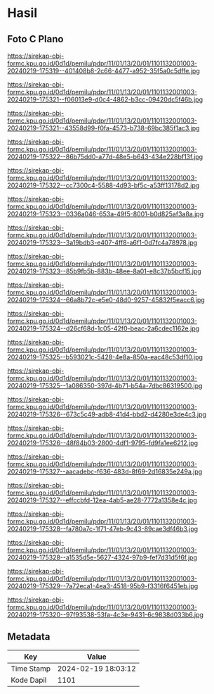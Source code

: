 # Hasil

## Foto C Plano

https://sirekap-obj-formc.kpu.go.id/0d1d/pemilu/pdpr/11/01/13/20/01/1101132001003-20240219-175319--401408b8-2c66-4477-a952-35f5a0c5dffe.jpg

https://sirekap-obj-formc.kpu.go.id/0d1d/pemilu/pdpr/11/01/13/20/01/1101132001003-20240219-175321--f06013e9-d0c4-4862-b3cc-09420dc5f46b.jpg

https://sirekap-obj-formc.kpu.go.id/0d1d/pemilu/pdpr/11/01/13/20/01/1101132001003-20240219-175321--43558d99-f0fa-4573-b738-69bc385f1ac3.jpg

https://sirekap-obj-formc.kpu.go.id/0d1d/pemilu/pdpr/11/01/13/20/01/1101132001003-20240219-175322--86b75dd0-a77d-48e5-b643-434e228bf13f.jpg

https://sirekap-obj-formc.kpu.go.id/0d1d/pemilu/pdpr/11/01/13/20/01/1101132001003-20240219-175322--cc7300c4-5588-4d93-bf5c-a53ff13178d2.jpg

https://sirekap-obj-formc.kpu.go.id/0d1d/pemilu/pdpr/11/01/13/20/01/1101132001003-20240219-175323--0336a046-653a-49f5-8001-b0d825af3a8a.jpg

https://sirekap-obj-formc.kpu.go.id/0d1d/pemilu/pdpr/11/01/13/20/01/1101132001003-20240219-175323--3a19bdb3-e407-4ff8-a6f1-0d7fc4a78978.jpg

https://sirekap-obj-formc.kpu.go.id/0d1d/pemilu/pdpr/11/01/13/20/01/1101132001003-20240219-175323--85b9fb5b-883b-48ee-8a01-e8c37b5bcf15.jpg

https://sirekap-obj-formc.kpu.go.id/0d1d/pemilu/pdpr/11/01/13/20/01/1101132001003-20240219-175324--66a8b72c-e5e0-48d0-9257-45832f5eacc6.jpg

https://sirekap-obj-formc.kpu.go.id/0d1d/pemilu/pdpr/11/01/13/20/01/1101132001003-20240219-175324--d26cf68d-1c05-42f0-beac-2a6cdec1162e.jpg

https://sirekap-obj-formc.kpu.go.id/0d1d/pemilu/pdpr/11/01/13/20/01/1101132001003-20240219-175325--b593021c-5428-4e8a-850a-eac48c53df10.jpg

https://sirekap-obj-formc.kpu.go.id/0d1d/pemilu/pdpr/11/01/13/20/01/1101132001003-20240219-175325--1a086350-397d-4b71-b54a-7dbc86319500.jpg

https://sirekap-obj-formc.kpu.go.id/0d1d/pemilu/pdpr/11/01/13/20/01/1101132001003-20240219-175326--673c5c49-adb8-41d4-bbd2-d4280e3de4c3.jpg

https://sirekap-obj-formc.kpu.go.id/0d1d/pemilu/pdpr/11/01/13/20/01/1101132001003-20240219-175326--48f84b03-2800-4df1-9795-fd9fa1ee6212.jpg

https://sirekap-obj-formc.kpu.go.id/0d1d/pemilu/pdpr/11/01/13/20/01/1101132001003-20240219-175327--aacadebc-f636-483d-8f69-2d16835e249a.jpg

https://sirekap-obj-formc.kpu.go.id/0d1d/pemilu/pdpr/11/01/13/20/01/1101132001003-20240219-175327--effccbfd-12ea-4ab5-ae28-7772a1358e4c.jpg

https://sirekap-obj-formc.kpu.go.id/0d1d/pemilu/pdpr/11/01/13/20/01/1101132001003-20240219-175328--fa780a7c-1f71-47eb-9c43-89cae3df46b3.jpg

https://sirekap-obj-formc.kpu.go.id/0d1d/pemilu/pdpr/11/01/13/20/01/1101132001003-20240219-175328--a1535d5e-5627-4324-97b9-fef7d31d5f6f.jpg

https://sirekap-obj-formc.kpu.go.id/0d1d/pemilu/pdpr/11/01/13/20/01/1101132001003-20240219-175329--7a72eca1-4ea3-4518-95b9-f3316f6451eb.jpg

https://sirekap-obj-formc.kpu.go.id/0d1d/pemilu/pdpr/11/01/13/20/01/1101132001003-20240219-175320--97f93538-53fa-4c3e-9431-6c9838d033b6.jpg


## Metadata

| Key        | Value               |
| ---------- | ------------------- |
| Time Stamp | 2024-02-19 18:03:12 |
| Kode Dapil | 1101                |



